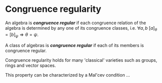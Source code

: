 # Congruence regularity

An algebra is ***congruence regular*** if each congruence relation of the algebra is
determined by any one of its congruence classes, i.e. $\forall a,b\ [a]_{\theta}=[b]_{\psi}\Longrightarrow
\theta =\psi$.

A class of algebras is ***congruence regular*** if each of its members is congruence regular. 

Congruence regularity holds for many 'classical' varieties such as groups, rings and vector spaces. 

This property can be characterized by a Mal'cev condition ...
